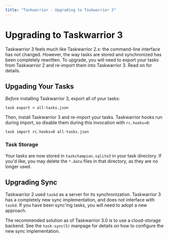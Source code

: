 ```yaml
---
title: "Taskwarrior - Upgrading to Taskwarrior 3"
---
```


# Upgrading to Taskwarrior 3

Taskwarrior 3 feels much like Taskwarrior 2.x: the command-line interface has not changed.
However, the way tasks are stored and synchronized has been completely rewritten.
To upgrade, you will need to export your tasks from Taskwarrior 2 and re-import them into Taskwarrior 3.
Read on for details.

## Upgading Your Tasks

_Before_ installing Taskwarrior 3, export all of your tasks:

```shell
task export > all-tasks.json
```

Then, install Taskwarrior 3 and re-import your tasks.
Taskwarrior hooks run during import, so disable them during this invocation with `rc.hooks=0`:

```shell
task import rc.hooks=0 all-tasks.json
```

### Task Storage

Your tasks are now stored in `taskchampion.sqlite3` in your task directory.
If you'd like, you may delete the `*.data` files in that directory, as they are no longer used.

## Upgrading Sync

Taskwarrior 2 used `taskd` as a server for its synchronization.
Taskwarrior 3 has a completely new sync implementation, and does not interface with `taskd`.
If you have been sync'ing tasks, you will need to adopt a new approach.

The recommended solution as of Taskwarrior 3.0 is to use a cloud-storage backend.
See the `task-sync(5)` manpage for details on how to configure the new sync implementation.
